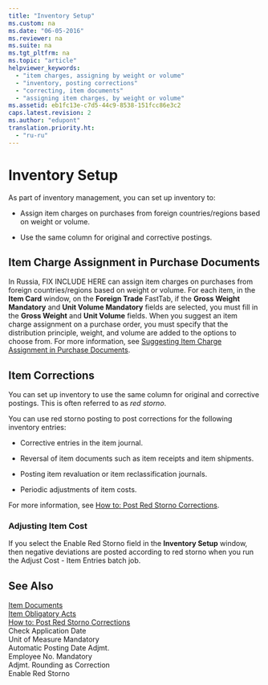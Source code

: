 ```yaml
---
title: "Inventory Setup"
ms.custom: na
ms.date: "06-05-2016"
ms.reviewer: na
ms.suite: na
ms.tgt_pltfrm: na
ms.topic: "article"
helpviewer_keywords: 
  - "item charges, assigning by weight or volume"
  - "inventory, posting corrections"
  - "correcting, item documents"
  - "assigning item charges, by weight or volume"
ms.assetid: eb1fc13e-c7d5-44c9-8538-151fcc86e3c2
caps.latest.revision: 2
ms.author: "edupont"
translation.priority.ht: 
  - "ru-ru"
---
```

# Inventory Setup
As part of inventory management, you can set up inventory to:  
  
-   Assign item charges on purchases from foreign countries\/regions based on weight or volume.  
  
-   Use the same column for original and corrective postings.  
  
## Item Charge Assignment in Purchase Documents  
 In Russia, FIX INCLUDE HERE<!--[!INCLUDE[navnow](../../ApplicationDesign/includes/navnow_md.md)] --> can assign item charges on purchases from foreign countries\/regions based on weight or volume. For each item, in the **Item Card** window, on the **Foreign Trade** FastTab, if the **Gross Weight Mandatory** and **Unit Volume Mandatory** fields are selected, you must fill in the **Gross Weight** and **Unit Volume** fields. When you suggest an item charge assignment on a purchase order, you must specify that the distribution principle, weight, and volume are added to the options to choose from. For more information, see [Suggesting Item Charge Assignment in Purchase Documents](../../Finance/suggesting-item-charge-assignment-in-purchase-documents.md).  
  
## Item Corrections  
 You can set up inventory to use the same column for original and corrective postings. This is often referred to as *red storno*.  
  
 You can use red storno posting to post corrections for the following inventory entries:  
  
-   Corrective entries in the item journal.  
  
-   Reversal of item documents such as item receipts and item shipments.  
  
-   Posting item revaluation or item reclassification journals.  
  
-   Periodic adjustments of item costs.  
  
 For more information, see [How to: Post Red Storno Corrections](../../LocalFunctionalityForMicrosoftDynamicsNav2016/Russia/how-to-post-red-storno-corrections.md).  
  
### Adjusting Item Cost  
 If you select the Enable Red Storno field in the **Inventory Setup** window, then negative deviations are posted according to red storno when you run the Adjust Cost \- Item Entries batch job.  
  
## See Also  
 [Item Documents](../../LocalFunctionalityForMicrosoftDynamicsNav2016/Russia/item-documents.md)   
 [Item Obligatory Acts](../../LocalFunctionalityForMicrosoftDynamicsNav2016/Russia/item-obligatory-acts.md)   
 [How to: Post Red Storno Corrections](../../LocalFunctionalityForMicrosoftDynamicsNav2016/Russia/how-to-post-red-storno-corrections.md)   
 Check Application Date   
 Unit of Measure Mandatory   
 Automatic Posting Date Adjmt.   
 Employee No. Mandatory   
 Adjmt. Rounding as Correction   
 Enable Red Storno